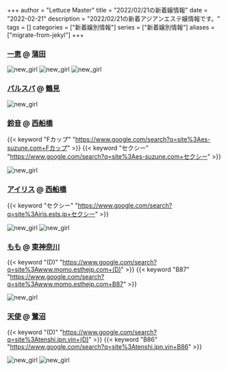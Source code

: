 +++
author = "Lettuce Master"
title = "2022/02/21の新着嬢情報"
date = "2022-02-21"
description = "2022/02/21の新着アジアンエステ嬢情報です。"
tags = []
categories = ["新着嬢別情報"]
series = ["新着嬢別情報"]
aliases = ["migrate-from-jekyl"]
+++
### [一恵](http://kazue.me-es.com/) @ [蒲田](/post/kamata)


![new_girl](https://i.imgur.com/FICTHfU.jpeg)
![new_girl](https://i.imgur.com/RvLyPNX.jpeg)
![new_girl](https://i.imgur.com/eZ8maHs.jpeg)
### [パルスパ](https://www.pal-spa.com/) @ [鶴見](/post/tsurumi)


![new_girl](https://www.pal-spa.com/img/girl/pickup/pickup20220219084457.jpg)
### [鈴音](http://es-suzune.com/) @ [西船橋](/post/nishifunabashi)
{{< keyword "Fカップ" "https://www.google.com/search?q=site%3Aes-suzune.com+Fカップ" >}} {{< keyword "セクシー" "https://www.google.com/search?q=site%3Aes-suzune.com+セクシー" >}} 

![new_girl](https://i.imgur.com/vB0tMM6.jpeg)
### [アイリス](https://iris.ests.jp/) @ [西船橋](/post/nishifunabashi)
{{< keyword "セクシー" "https://www.google.com/search?q=site%3Airis.ests.jp+セクシー" >}} 

![new_girl](https://iris.ests.jp/photos/sites/58/2022/02/2022022022570816.jpeg_302X450.jpeg)
![new_girl](https://iris.ests.jp/photos/sites/58/2022/02/2022022022572235.jpeg_302X450.jpeg)
### [もも](http://www.momo.esthejp.com/) @ [東神奈川](/post/higashikanagawa)
{{< keyword "(D)" "https://www.google.com/search?q=site%3Awww.momo.esthejp.com+(D)" >}} {{< keyword "B87" "https://www.google.com/search?q=site%3Awww.momo.esthejp.com+B87" >}} 

![new_girl](https://i.imgur.com/dFj88rr.jpeg)
### [天使](https://tenshi.jpn.vin/) @ [鷺沼](/post/saginuma)
{{< keyword "(D)" "https://www.google.com/search?q=site%3Atenshi.jpn.vin+(D)" >}} {{< keyword "B86" "https://www.google.com/search?q=site%3Atenshi.jpn.vin+B86" >}} 

![new_girl](https://tenshi.jpn.vin/photos/sites/23/2022/02/2022022101082463.jpg)
![new_girl](https://tenshi.jpn.vin/photos/sites/23/2022/02/2022022101082463.jpg_300X450.jpg)
